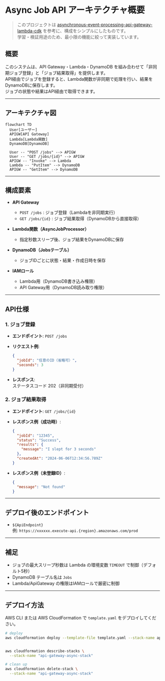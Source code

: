 # Async Job API アーキテクチャ概要

> このプロジェクトは [asynchronous-event-processing-api-gateway-lambda-cdk](https://github.com/aws-samples/asynchronous-event-processing-api-gateway-lambda-cdk) を参考に、構成をシンプルにしたものです。  
> 学習・検証用途のため、最小限の機能に絞って実装しています。

## 概要

このシステムは、API Gateway・Lambda・DynamoDB を組み合わせて「非同期ジョブ登録」と「ジョブ結果取得」を提供します。  
API経由でジョブを登録すると、Lambda関数が非同期で処理を行い、結果をDynamoDBに保存します。  
ジョブの状態や結果はAPI経由で取得できます。

---

## アーキテクチャ図

```mermaid
flowchart TD
  User[ユーザー]
  APIGW[API Gateway]
  Lambda[Lambda関数]
  DynamoDB[DynamoDB]

  User -- "POST /jobs" --> APIGW
  User -- "GET /jobs/{id}" --> APIGW
  APIGW -- "Invoke" --> Lambda
  Lambda -- "PutItem" --> DynamoDB
  APIGW -- "GetItem" --> DynamoDB
```

---

## 構成要素

- **API Gateway**
  - `POST /jobs` : ジョブ登録（Lambdaを非同期実行）
  - `GET /jobs/{id}` : ジョブ結果取得（DynamoDBから直接取得）

- **Lambda関数（AsyncJobProcessor）**
  - 指定秒数スリープ後、ジョブ結果をDynamoDBに保存

- **DynamoDB（Jobsテーブル）**
  - ジョブIDごとに状態・結果・作成日時を保存

- **IAMロール**
  - Lambda用（DynamoDB書き込み権限）
  - API Gateway用（DynamoDB読み取り権限）

---

## API仕様

### 1. ジョブ登録

- **エンドポイント**: `POST /jobs`
- **リクエスト例**:

    ```json
    {
      "jobId": "任意のID（省略可）",
      "seconds": 3
    }
    ```

- **レスポンス**:  
  ステータスコード 202（非同期受付）

### 2. ジョブ結果取得

- **エンドポイント**: `GET /jobs/{id}`
- **レスポンス例（成功時）**:

    ```json
    {
      "jobId": "12345",
      "status": "Success",
      "results": {
        "message": "I slept for 3 seconds"
      },
      "createdAt": "2024-06-06T12:34:56.789Z"
    }
    ```

- **レスポンス例（未登録ID）**:

    ```json
    {
      "message": "Not found"
    }
    ```

---

## デプロイ後のエンドポイント

- `${ApiEndpoint}`  
  例: `https://xxxxxx.execute-api.{region}.amazonaws.com/prod`

---

## 補足

- ジョブの最大スリープ秒数は Lambda の環境変数 `TIMEOUT` で制御（デフォルト5秒）
- DynamoDB テーブル名は `Jobs`
- Lambda/ApiGateway の権限はIAMロールで厳密に制御

---

## デプロイ方法

AWS CLI または AWS CloudFormation で `template.yaml` をデプロイしてください。

```bash
# deploy
aws cloudformation deploy --template-file template.yaml --stack-name api-gateway-async-stack --capabilities CAPABILITY_NAMED_IAM


aws cloudformation describe-stacks \
  --stack-name "api-gateway-async-stack"

# clean up
aws cloudformation delete-stack \
  --stack-name "api-gateway-async-stack"
```

